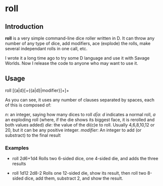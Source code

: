 # roll
## Introduction
**roll** is a very simple command-line dice roller written in D. It can throw any number of any type of dice, add modifiers, ace (explode) the rolls, make several independant rolls in one call, etc.

I wrote it a long time ago to try some D language and use it with Savage Worlds. Now I release the code to anyone who may want to use it.

## Usage
roll  [<n>{a|d}<die>[+{<n>{a|d}<die>|modifier}]+]+

As you can see, it uses any number of clauses separated by spaces, each of this is composed of:

*n*: an integer, saying how many dices to roll
*d|a*: *d* indicates a normal roll, *a* an exploding roll (where, if the die shows its biggest face, it is rerolled and both values added)
*die*: the value of the di(c)e to roll. Usually 4,6,8,10,12 or 20, but it can be any positive integer.
*modifier*: An integer to add (or substract) to the final result

### Examples

* roll 2d6+1d4
Rolls two 6-sided dice, one 4-sided die, and adds the three results

* roll 1d12 2d8-2
Rolls one 12-sided die, show its result, then roll two 8-sided dice, add them, substract 2, and show the result.
